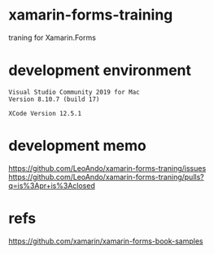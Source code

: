 # xamarin-forms-training
traning for Xamarin.Forms

# development environment

```
Visual Studio Community 2019 for Mac
Version 8.10.7 (build 17)
```
```
XCode Version 12.5.1
```

# development memo
https://github.com/LeoAndo/xamarin-forms-traning/issues<br>
https://github.com/LeoAndo/xamarin-forms-traning/pulls?q=is%3Apr+is%3Aclosed<br>

# refs
https://github.com/xamarin/xamarin-forms-book-samples
